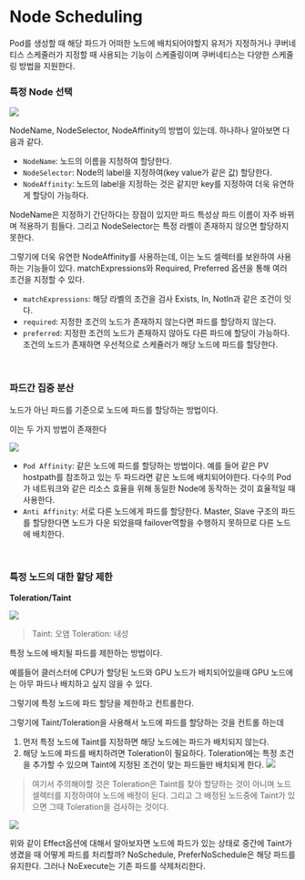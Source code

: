# Node Scheduling

Pod를 생성할 때 해당 파드가 어떠한 노드에 배치되어야할지 유저가 지정하거나 쿠버네티스 스케줄러가 지정할 때 사용되는 기능이 스케줄링이며 쿠버네티스는 다양한 스케줄링 방법을 지원한다.

### 특정 Node 선택

![](https://img1.daumcdn.net/thumb/R1280x0/?scode=mtistory2&fname=https%3A%2F%2Fblog.kakaocdn.net%2Fdn%2FdWoT70%2FbtrrirDFmz8%2FVVzh0Zdw0g11ckz82Nw9OK%2Fimg.png)

NodeName, NodeSelector, NodeAffinity의 방법이 있는데. 하나하나 알아보면 다음과 같다.

- `NodeName`: 노드의 이름을 지정하여 할당한다.
- `NodeSelector`: Node의 label을 지정하여(key value가 같은 값) 할당한다.
- `NodeAffinity`: 노드의 label을 지정하는 것은 같지만 key를 지정하여 더욱 유연하게 할당이 가능하다.

NodeName은 지정하기 간단하다는 장점이 있지만 파드 특성상 파드 이름이 자주 바뀌며 적용하기 힘들다. 그리고 NodeSelector는 특정 라벨이 존재하지 않으면 할당하지 못한다.

그렇기에 더욱 유연한 NodeAffinity를 사용하는데, 이는 노드 셀렉터를 보완하여 사용하는 기능들이 있다. matchExpressions와 Required, Preferred 옵션을 통해 여러 조건을 지정할 수 있다.

- `matchExpressions`: 해당 라벨의 조건을 검사 Exists, In, NotIn과 같은 조건이 잇다.
- `required`: 지정한 조건의 노드가 존재하지 않는다면 파드를 할당하지 않는다.
- `preferred`: 지정한 조건의 노드가 존재하지 않아도 다른 파드에 할당이 가능하다. 조건의 노드가 존재하면 우선적으로 스케쥴러가 해당 노드에 파드를 할당한다.

<br>

### 파드간 집중 분산

노드가 아닌 파드를 기준으로 노드에 파드를 할당하는 방법이다.

이는 두 가지 방법이 존재한다

![](https://blog.kakaocdn.net/dn/n60mL/btrrhRQhn9j/SYQH6O4ntEMic3aY43B7T0/img.png)

- `Pod Affinity`: 같은 노드에 파드를 할당하는 방법이다. 예를 들어 같은 PV hostpath를 참조하고 있는 두 파드라면 같은 노드에 배치되어야한다. 다수의 Pod가 네트워크와 같은 리소스 효율을 위해 동일한 Node에 동작하는 것이 효율적일 때 사용한다.
- `Anti Affinity`: 서로 다른 노드에게 파드를 할당한다. Master, Slave 구조의 파드를 할당한다면 노드가 다운 되었을때 failover역할을 수행하지 못하므로 다른 노드에 배치한다.

<br>

### 특정 노드의 대한 할당 제한

**Toleration/Taint**

![](https://img1.daumcdn.net/thumb/R1280x0/?scode=mtistory2&fname=https%3A%2F%2Fblog.kakaocdn.net%2Fdn%2FV8EjW%2FbtrrcNVLWoA%2FFvMxd6lbpckG66jYANa1Mk%2Fimg.png)

> Taint: 오염 Toleration: 내성

특정 노드에 배치될 파드를 제한하는 방법이다.

예를들어 클러스터에 CPU가 할당된 노드와 GPU 노드가 배치되어있을때 GPU 노드에는 아무 파드나 배치하고 싶지 않을 수 있다.

그렇기에 특정 노드에 파드 할당을 제한하고 컨트롤한다.

그렇기에 Taint/Toleration을 사용해서 노드에 파드를 할당하는 것을 컨트롤 하는데

1. 먼저 특정 노드에 Taint를 지정하면 해당 노드에는 파드가 배치되지 않는다.
2. 해당 노드에 파드를 배치하려면 Toleration이 필요하다. Toleration에는 특정 조건을 추가할 수 있으며 Taint에 지정된 조건이 맞는 파드들만 배치되게 한다.
![](https://img1.daumcdn.net/thumb/R1280x0/?scode=mtistory2&fname=https%3A%2F%2Fblog.kakaocdn.net%2Fdn%2FbIKu8K%2FbtrrdYPYZy8%2FhtiPUYQnzOAe2sIem6Pnk0%2Fimg.png)

> 여기서 주의해야할 것은 Toleration은 Taint를 찾아 할당하는 것이 아니며 노드 셀렉터를 지정하여야 노드에 배정이 된다. 그리고 그 배정된 노드중에 Taint가 있으면 그때 Toleration을 검사하는 것이다.


![](https://img1.daumcdn.net/thumb/R1280x0/?scode=mtistory2&fname=https%3A%2F%2Fblog.kakaocdn.net%2Fdn%2FbZybk9%2FbtrriWQ2Lpl%2FOBqGbCjDh0plBJQxapjgDK%2Fimg.png)

위와 같이 Effect옵션에 대해서 알아보자면 노드에 파드가 있는 상태로 중간에 Taint가 생겼을 때 어떻게 파드를 처리할까? NoSchedule, PreferNoSchedule은 해당 파드를 유지한다. 그러나 NoExecute는 기존 파드를 삭제처리한다.


